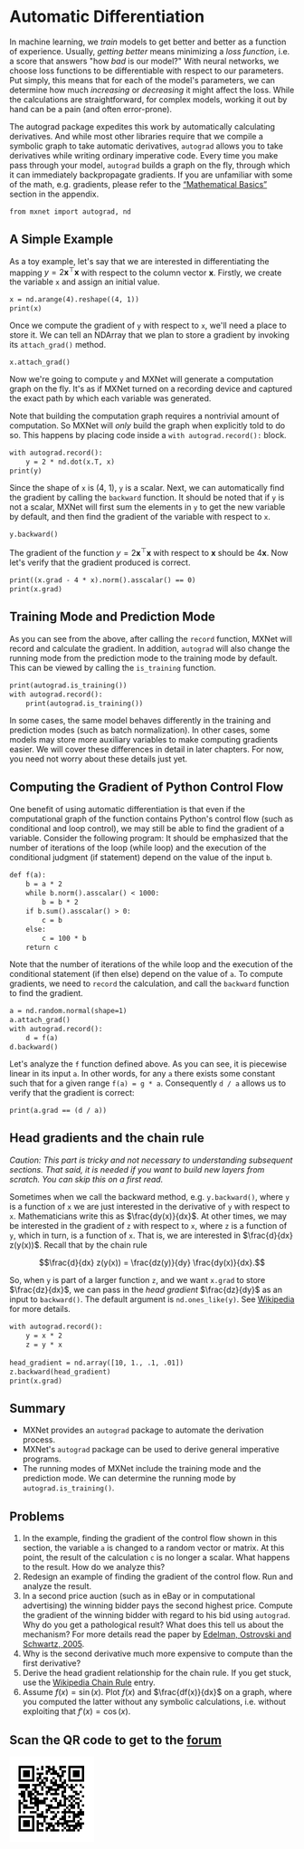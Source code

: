 # Automatic Differentiation

In machine learning, we *train* models to get better and better as a function of experience. Usually, *getting better* means minimizing a *loss function*, i.e. a score that answers "how *bad* is our model?" With neural networks, we choose loss functions to be differentiable with respect to our parameters. Put simply, this means that for each of the model's parameters, we can determine how much *increasing* or *decreasing* it might affect the loss. While the calculations are straightforward, for complex models, working it out by hand can be a pain (and often error-prone).

The autograd package expedites this work by automatically calculating derivatives. And while most other libraries require that we compile a symbolic graph to take automatic derivatives, `autograd` allows you to take derivatives while writing  ordinary imperative code. Every time you make pass through your model, `autograd` builds a graph on the fly, through which it can immediately backpropagate gradients. If you are unfamiliar with some of the math, e.g. gradients, please refer to the [“Mathematical Basics”](../chapter_appendix/math.md) section in the appendix.

```{.python .input  n=1}
from mxnet import autograd, nd
```

## A Simple Example

As a toy example, let's say that we are interested in differentiating the mapping $y = 2\mathbf{x}^{\top}\mathbf{x}$ with respect to the column vector $\mathbf{x}$. Firstly, we create the variable `x` and assign an initial value.

```{.python .input  n=2}
x = nd.arange(4).reshape((4, 1))
print(x)
```

Once we compute the gradient of ``y`` with respect to ``x``, we'll need a place to store it. We can tell an NDArray that we plan to store a gradient by invoking its ``attach_grad()`` method.

```{.python .input  n=3}
x.attach_grad()
```

Now we're going to compute ``y`` and MXNet will generate a computation graph on the fly. It's as if MXNet turned on a recording device and captured the exact path by which each variable was generated.

Note that building the computation graph requires a nontrivial amount of computation. So MXNet will *only* build the graph when explicitly told to do so. This happens by placing code inside a ``with autograd.record():`` block.

```{.python .input  n=4}
with autograd.record():
    y = 2 * nd.dot(x.T, x)
print(y)
```

Since the shape of `x` is (4, 1), `y` is a scalar. Next, we can automatically find the gradient by calling the `backward` function. It should be noted that if `y` is not a scalar, MXNet will first sum the elements in `y` to get the new variable by default, and then find the gradient of the variable with respect to `x`.

```{.python .input  n=5}
y.backward()
```

The gradient of the function $y = 2\mathbf{x}^{\top}\mathbf{x}$ with respect to $\mathbf{x}$ should be $4\mathbf{x}$. Now let's verify that the gradient produced is correct.

```{.python .input  n=6}
print((x.grad - 4 * x).norm().asscalar() == 0)
print(x.grad)
```

## Training Mode and Prediction Mode

As you can see from the above, after calling the `record` function, MXNet will record and calculate the gradient. In addition, `autograd` will also change the running mode from the prediction mode to the training mode by default. This can be viewed by calling the `is_training` function.

```{.python .input  n=7}
print(autograd.is_training())
with autograd.record():
    print(autograd.is_training())
```

In some cases, the same model behaves differently in the training and prediction modes (such as batch normalization). In other cases, some models may store more auxiliary variables to make computing gradients easier. We will cover these differences in detail in later chapters. For now, you need not worry about these details just yet.

## Computing the Gradient of Python Control Flow

One benefit of using automatic differentiation is that even if the computational graph of the function contains Python's control flow (such as conditional and loop control), we may still be able to find the gradient of a variable. Consider the following program:  It should be emphasized that the number of iterations of the loop (while loop) and the execution of the conditional judgment (if statement) depend on the value of the input `b`.

```{.python .input  n=8}
def f(a):
    b = a * 2
    while b.norm().asscalar() < 1000:
        b = b * 2
    if b.sum().asscalar() > 0:
        c = b
    else:
        c = 100 * b
    return c
```

Note that the number of iterations of the while loop and the execution of the conditional statement (if then else) depend on the value of `a`. To compute gradients, we need to `record` the calculation, and call the `backward` function to find the gradient.

```{.python .input  n=9}
a = nd.random.normal(shape=1)
a.attach_grad()
with autograd.record():
    d = f(a)
d.backward()
```

Let's analyze the `f` function defined above. As you can see, it is piecewise linear in its input `a`. In other words, for any `a` there exists some constant such that for a given range `f(a) = g * a`. Consequently `d / a` allows us to verify that the gradient is correct:

```{.python .input  n=10}
print(a.grad == (d / a))
```

## Head gradients and the chain rule

*Caution: This part is tricky and not necessary to understanding subsequent sections. That said, it is needed if you want to build new layers from scratch. You can skip this on a first read.*

Sometimes when we call the backward method, e.g. `y.backward()`, where
`y` is a function of `x` we are just interested in the derivative of
`y` with respect to `x`. Mathematicians write this as
$\frac{dy(x)}{dx}$. At other times, we may be interested in the
gradient of `z` with respect to `x`, where `z` is a function of `y`,
which in turn, is a function of `x`. That is, we are interested in
$\frac{d}{dx} z(y(x))$. Recall that by the chain rule

$$\frac{d}{dx} z(y(x)) = \frac{dz(y)}{dy} \frac{dy(x)}{dx}.$$

So, when ``y`` is part of a larger function ``z``, and we want ``x.grad`` to store $\frac{dz}{dx}$, we can pass in the *head gradient* $\frac{dz}{dy}$ as an input to ``backward()``. The default argument is ``nd.ones_like(y)``. See [Wikipedia](https://en.wikipedia.org/wiki/Chain_rule) for more details.

```{.python .input  n=11}
with autograd.record():
    y = x * 2
    z = y * x

head_gradient = nd.array([10, 1., .1, .01])
z.backward(head_gradient)
print(x.grad)
```

## Summary

* MXNet provides an `autograd` package to automate the derivation process.
* MXNet's `autograd` package can be used to derive general imperative programs.
* The running modes of MXNet include the training mode and the prediction mode. We can determine the running mode by `autograd.is_training()`.

## Problems

1. In the example, finding the gradient of the control flow shown in this section, the variable `a` is changed to a random vector or matrix. At this point, the result of the calculation `c` is no longer a scalar. What happens to the result. How do we analyze this?
1. Redesign an example of finding the gradient of the control flow. Run and analyze the result.
1. In a second price auction (such as in eBay or in computational advertising) the winning bidder pays the second highest price. Compute the gradient of the winning bidder with regard to his bid using `autograd`. Why do you get a pathological result? What does this tell us about the mechanism? For more details read the paper by [Edelman, Ostrovski and Schwartz, 2005](https://www.benedelman.org/publications/gsp-060801.pdf).
1. Why is the second derivative much more expensive to compute than the first derivative?
1. Derive the head gradient relationship for the chain rule. If you get stuck, use the  [Wikipedia Chain Rule](https://en.wikipedia.org/wiki/Chain_rule) entry.
1. Assume $f(x) = \sin(x)$. Plot $f(x)$ and $\frac{df(x)}{dx}$ on a graph, where you computed the latter without any symbolic calculations, i.e. without exploiting that $f'(x) = \cos(x)$.

## Scan the QR code to get to the [forum](https://discuss.gluon.ai/t/topic/744)

![](../img/qr_autograd.svg)
